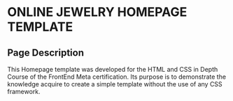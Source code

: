 #   ONLINE JEWELRY HOMEPAGE TEMPLATE

## Page Description

This Homepage template was developed for the HTML and CSS in Depth Course of the FrontEnd Meta certification. Its purpose is to demonstrate the knowledge acquire to create a simple template without the use of any CSS framework. 
